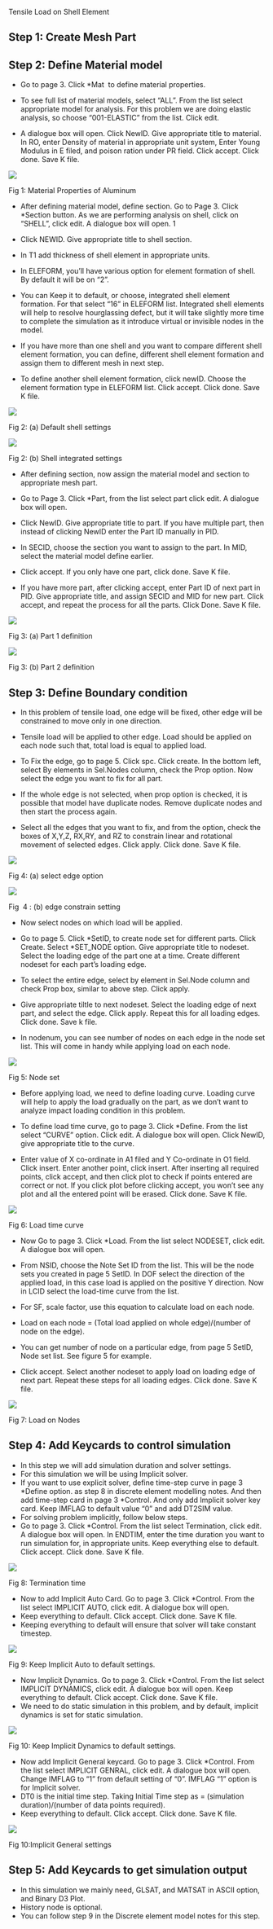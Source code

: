 Tensile Load on Shell Element

## Step 1: Create Mesh Part

## Step 2: Define Material model

- Go to page 3. Click *Mat  to define material properties.

- To see full list of material models, select “ALL”. From the list select appropriate model for analysis. For this problem we are doing elastic analysis, so choose “001-ELASTIC” from the list. Click edit.

- A dialogue box will open. Click NewID. Give appropriate title to material. In RO, enter Density of material in appropriate unit system, Enter Young Modulus in E filed, and poison ration under PR field. Click accept. Click done. Save K file. 

![](file:///C:/Users/kunj/AppData/Local/Temp/msohtmlclip1/01/clip_image002.jpg)

Fig 1: Material Properties of Aluminum

- After defining material model, define section. Go to Page 3. Click *Section button. As we are performing analysis on shell, click on “SHELL”, click edit. A dialogue box will open. 1

- Click NEWID. Give appropriate title to shell section.

- In T1 add thickness of shell element in appropriate units.

- In ELEFORM, you’ll have various option for element formation of shell. By default it will be on “2”.

- You can Keep it to default, or choose, integrated shell element formation. For that select “16” in ELEFORM list. Integrated shell elements will help to resolve hourglassing defect, but it will take slightly more time to complete the simulation as it introduce virtual or invisible nodes in the model.

- If you have more than one shell and you want to compare different shell element formation, you can define, different shell element formation and assign them to different mesh in next step.

- To define another shell element formation, click newID. Choose the element formation type in ELEFORM list. Click accept. Click done. Save K file.

![](file:///C:/Users/kunj/AppData/Local/Temp/msohtmlclip1/01/clip_image004.jpg)

Fig 2: (a) Default shell settings

![](file:///C:/Users/kunj/AppData/Local/Temp/msohtmlclip1/01/clip_image006.jpg)

Fig 2: (b) Shell integrated settings

- After defining section, now assign the material model and section to appropriate mesh part.

- Go to Page 3. Click *Part, from the list select part click edit. A dialogue box will open.

- Click NewID. Give appropriate title to part. If you have multiple part, then instead of clicking NewID enter the Part ID manually in PID.

- In SECID, choose the section you want to assign to the part. In MID, select the material model define earlier.

- Click accept. If you only have one part, click done. Save K file.

- If you have more part, after clicking accept, enter Part ID of next part in PID. Give appropriate title, and assign SECID and MID for new part. Click accept, and repeat the process for all the parts. Click Done. Save K file.

![](file:///C:/Users/kunj/AppData/Local/Temp/msohtmlclip1/01/clip_image008.jpg)

Fig 3: (a) Part 1 definition

![](file:///C:/Users/kunj/AppData/Local/Temp/msohtmlclip1/01/clip_image010.jpg)

Fig 3: (b) Part 2 definition

## Step 3: Define Boundary condition

- In this problem of tensile load, one edge will be fixed, other edge will be constrained to move only in one direction.

- Tensile load will be applied to other edge. Load should be applied on each node such that, total load is equal to applied load.

- To Fix the edge, go to page 5. Click spc. Click create. In the bottom left, select By elements in Sel.Nodes column, check the Prop option. Now select the edge you want to fix for all part.

- If the whole edge is not selected, when prop option is checked, it is possible that model have duplicate nodes. Remove duplicate nodes and then start the process again.

- Select all the edges that you want to fix, and from the option, check the boxes of X,Y,Z, RX,RY, and RZ to constrain linear and rotational movement of selected edges. Click apply. Click done. Save K file.

![](file:///C:/Users/kunj/AppData/Local/Temp/msohtmlclip1/01/clip_image012.jpg)

Fig 4: (a) select edge option

![](file:///C:/Users/kunj/AppData/Local/Temp/msohtmlclip1/01/clip_image014.jpg)

Fig  4 : (b) edge constrain setting

- Now select nodes on which load will be applied.

- Go to page 5. Click *SetID, to create node set for different parts. Click Create. Select *SET_NODE option. Give appropriate title to nodeset. Select the loading edge of the part one at a time. Create different nodeset for each part’s loading edge.

- To select the entire edge, select by element in Sel.Node column and check Prop box, similar to above step. Click apply.

- Give appropriate tiltle to next nodeset. Select the loading edge of next part, and select the edge. Click apply. Repeat this for all loading edges. Click done. Save k file.

- In nodenum, you can see number of nodes on each edge in the node set list. This will come in handy while applying load on each node.

![](file:///C:/Users/kunj/AppData/Local/Temp/msohtmlclip1/01/clip_image016.jpg)

Fig 5: Node set

- Before applying load, we need to define loading curve. Loading curve will help to apply the load gradually on the part, as we don’t want to analyze impact loading condition in this problem.

- To define load time curve, go to page 3. Click *Define. From the list select “CURVE” option. Click edit. A dialogue box will open. Click NewID, give appropriate title to the curve.

- Enter value of X co-ordinate in A1 filed and Y Co-ordinate in O1 field. Click insert. Enter another point, click insert. After inserting all required points, click accept, and then click plot to check if points entered are correct or not. If you click plot before clicking accept, you won’t see any plot and all the entered point will be erased. Click done. Save K file.

![](file:///C:/Users/kunj/AppData/Local/Temp/msohtmlclip1/01/clip_image018.jpg)

Fig 6: Load time curve

- Now Go to page 3. Click *Load. From the list select NODESET, click edit. A dialogue box will open.

- From NSID, choose the Note Set ID from the list. This will be the node sets you created in page 5 SetID. In DOF select the direction of the applied load, in this case load is applied on the positive Y direction. Now in LCID select the load-time curve from the list.

- For SF, scale factor, use this equation to calculate load on each node.

- Load on each node = (Total load applied on whole edge)/(number of node on the edge).

- You can get number of node on a particular edge, from page 5 SetID, Node set list. See figure 5 for example.

- Click accept. Select another nodeset to apply load on loading edge of next part. Repeat these steps for all loading edges. Click done. Save K file.

![](file:///C:/Users/kunj/AppData/Local/Temp/msohtmlclip1/01/clip_image020.jpg)

Fig 7: Load on Nodes

## Step 4: Add Keycards to control simulation

- In this step we will add simulation duration and solver settings.
- For this simulation we will be using Implicit solver.
- If you want to use explicit solver, define time-step curve in page 3 *Define option. as step 8 in discrete element modelling notes. And then add time-step card in page 3 *Control. And only add Implicit solver key card. Keep IMFLAG to default value “0” and add DT2SIM value.
- For solving problem implicitly, follow below steps.
-  Go to page 3. Click *Control. From the list select Termination, click edit. A dialogue box will open. In ENDTIM, enter the time duration you want to run simulation for, in appropriate units. Keep everything else to default. Click accept. Click done. Save K file.

![](file:///C:/Users/kunj/AppData/Local/Temp/msohtmlclip1/01/clip_image022.jpg)

Fig 8: Termination time

- Now to add Implicit Auto Card. Go to page 3. Click *Control. From the list select IMPLICIT AUTO, click edit. A dialogue box will open.
- Keep everything to default. Click accept. Click done. Save K file.
- Keeping everything to default will ensure that solver will take constant timestep.

![](file:///C:/Users/kunj/AppData/Local/Temp/msohtmlclip1/01/clip_image024.jpg)

Fig 9: Keep Implicit Auto to default settings.

- Now Implicit Dynamics. Go to page 3. Click *Control. From the list select IMPLICIT DYNAMICS, click edit. A dialogue box will open. Keep everything to default. Click accept. Click done. Save K file.
- We need to do static simulation in this problem, and by default, implicit dynamics is set for static simulation.

![](file:///C:/Users/kunj/AppData/Local/Temp/msohtmlclip1/01/clip_image026.jpg)

Fig 10: Keep Implicit Dynamics to default settings.

- Now add Implicit General keycard. Go to page 3. Click *Control. From the list select IMPLICIT GENRAL, click edit. A dialogue box will open. Change IMFLAG to “1” from default setting of “0”. IMFLAG “1” option is for Implicit solver.
- DT0 is the initial time step. Taking Initial Time step as = (simulation duration)/(number of data points required).
- Keep everything to default. Click accept. Click done. Save K file.

![](file:///C:/Users/kunj/AppData/Local/Temp/msohtmlclip1/01/clip_image028.jpg)

Fig 10:Implicit General settings

## Step 5: Add Keycards to get simulation output

-  In this simulation we mainly need, GLSAT, and MATSAT in ASCII option, and Binary D3 Plot.
-  History node is optional.
-  You can follow step 9 in the Discrete element model notes for this step.